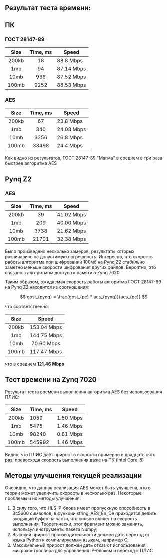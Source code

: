 ## Результат теста времени:

## ПК
### ГОСТ 28147-89

|  Size | Time, ms |    Speed   |
|:-----:|:--------:|------------|
| 200kb |    18    | 88.8 Mbps  |
| 1mb   |    94    | 87.14 Mbps |
| 10mb  |    936   | 87.52 Mbps |
| 100mb |   9252   | 88.53 Mbps |

### AES

|  Size | Time, ms |    Speed   |
|:-----:|:--------:|------------|
| 200kb |    67    | 23.8 Mbps  |
| 1mb   |    340   | 24.08 Mbps |
| 10mb  |   3356   | 26.8 Mbps  |
| 100mb |   33498  | 24.4 Mbps  |

Как видно из результатов, ГОСТ 28147-89 "Магма" в среднем в три раза быстрее алгоритма AES

## Pynq Z2
### AES

|  Size | Time, ms |    Speed   |
|:-----:|:--------:|:----------:|
| 200kb |    39    | 41.02 Mbps |
| 1mb   |    209   | 40.00 Mbps |
| 10mb  |   3738   | 21.62 Mbps |
| 100mb |   21701  | 32.38 Mbps |

Было произведено несколько замеров, результаты которых различались на допустимую погрешность. Интересно, что скорость работы алгоритма при шифровании 100мб на Pynq Z2 стабильно заметно меньше скорости шифрования других файлов. Вероятно, это связано с алгоритмом доступа к памяти в Zynq 7020

Таким образом, ожидаемая скорость работы алгоритма ГОСТ 28147-89 на Pynq Z2 находится из соотношения:

$$ gost_{pynq} = \frac{gost_{pc} * aes_{pynq}}{aes_{pc}} $$

что соответственно:

|  Size |    Speed    |
|:-----:|:-----------:|
| 200kb | 153.04 Mbps |
| 1mb   | 144.75 Mbps |
| 10mb  | 70.60 Mbps  |
| 100mb | 117.47 Mbps |

что в среднем **121.46 Mbps**

## Тест времени на Zynq 7020

Результат теста времени выполнения алгоритма AES без использования ПЛИС:

|  Size | Time, ms |   Speed   |
|:-----:|----------|:---------:|
| 200kb | 1059     | 1.50 Mbps |
| 1mb   | 5475     | 1.46 Mbps |
| 10mb  | 98240    | 0.81 Mbps |
| 100mb | 545992   | 1.46 Mbps |

Видно, что ПЛИС даёт прирост в скорости примерно в двадцать пять раз, превосходя скорость выполнения даже на ПК (Intel Core i5)

## Методы улучшения текущей реализации

Очевидно, что данная реализация AES может быть улучшена, что в теории может увеличить скорость в несколько раз. Некоторые проблемы и их методы улучшения:
1. В силу того, что HLS IP-блока имеет пропускную способность в 345600 символов, в функции string_AES_En_De приходится делить входящий буфер на части, что сильно влияет на скорость выполнения. Теоретически, этот фрагмент можно заменить, используя инструменты пакета Numpy;
2. Высокий прирост производительности должен дать переход от языка Python к компилируемым языкам, например С; 
3. Максимальный прирост должен дать отказ от использования микроконтроллера для управления IP-блоком и переход к ПЛИС